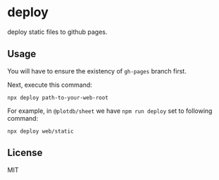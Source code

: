 # deploy

deploy static files to github pages.

## Usage

You will have to ensure the existency of `gh-pages` branch first.

Next, execute this command:

    npx deploy path-to-your-web-root


For example, in `@plotdb/sheet` we have `npm run deploy` set to following command:

    npx deploy web/static


## License

MIT
